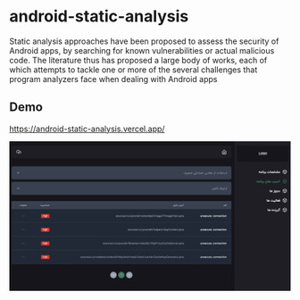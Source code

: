 # android-static-analysis

Static analysis approaches have been proposed to assess the security of Android apps, by searching for known vulnerabilities or actual malicious code. The literature thus has proposed a large body of works, each of which attempts to tackle one or more of the several challenges that program analyzers face when dealing with Android apps

## Demo

https://android-static-analysis.vercel.app/

![My image](./image.png)
